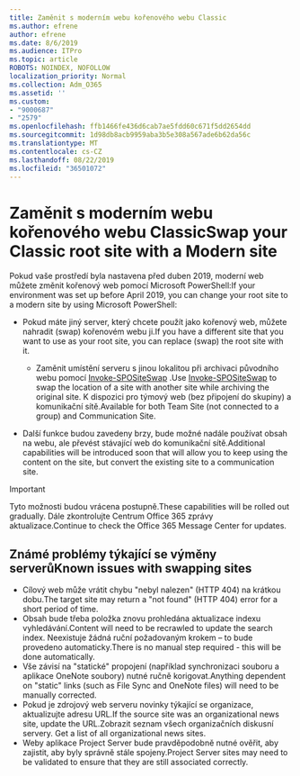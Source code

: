 ```yaml
---
title: Zaměnit s moderním webu kořenového webu Classic
ms.author: efrene
author: efrene
ms.date: 8/6/2019
ms.audience: ITPro
ms.topic: article
ROBOTS: NOINDEX, NOFOLLOW
localization_priority: Normal
ms.collection: Adm_O365
ms.assetid: ''
ms.custom:
- "9000687"
- "2579"
ms.openlocfilehash: ffb1466fe436d6cab7ae5fdd60c671f5dd2654dd
ms.sourcegitcommit: 1d98db8acb9959aba3b5e308a567ade6b62da56c
ms.translationtype: MT
ms.contentlocale: cs-CZ
ms.lasthandoff: 08/22/2019
ms.locfileid: "36501072"
---
```

# <a name="swap-your-classic-root-site-with-a-modern-site"></a><span data-ttu-id="67ca7-102">Zaměnit s moderním webu kořenového webu Classic</span><span class="sxs-lookup"><span data-stu-id="67ca7-102">Swap your Classic root site with a Modern site</span></span>

<span data-ttu-id="67ca7-103">Pokud vaše prostředí byla nastavena před duben 2019, moderní web můžete změnit kořenový web pomocí Microsoft PowerShell:</span><span class="sxs-lookup"><span data-stu-id="67ca7-103">If your environment was set up before April 2019, you can change your root site to a modern site by using Microsoft PowerShell:</span></span>

- <span data-ttu-id="67ca7-104">Pokud máte jiný server, který chcete použít jako kořenový web, můžete nahradit (swap) kořenovém webu ji.</span><span class="sxs-lookup"><span data-stu-id="67ca7-104">If you have a different site that you want to use as your root site, you can replace (swap) the root site with it.</span></span> 
    - <span data-ttu-id="67ca7-105">Zaměnit umístění serveru s jinou lokalitou při archivaci původního webu pomocí [Invoke-SPOSiteSwap](https://docs.microsoft.com/powershell/module/sharepoint-online/invoke-spositeswap?view=sharepoint-ps) .</span><span class="sxs-lookup"><span data-stu-id="67ca7-105">Use [Invoke-SPOSiteSwap](https://docs.microsoft.com/powershell/module/sharepoint-online/invoke-spositeswap?view=sharepoint-ps) to swap the location of a site with another site while archiving the original site.</span></span> <span data-ttu-id="67ca7-106">K dispozici pro týmový web (bez připojení do skupiny) a komunikační sítě.</span><span class="sxs-lookup"><span data-stu-id="67ca7-106">Available for both Team Site (not connected to a group) and Communication Site.</span></span> 

- <span data-ttu-id="67ca7-107">Další funkce budou zavedeny brzy, bude možné nadále používat obsah na webu, ale převést stávající web do komunikační sítě.</span><span class="sxs-lookup"><span data-stu-id="67ca7-107">Additional capabilities will be introduced soon that will allow you to keep using the content on the site, but convert the existing site to a communication site.</span></span> 
>[!Important]
><span data-ttu-id="67ca7-108">Tyto možnosti budou vrácena postupně.</span><span class="sxs-lookup"><span data-stu-id="67ca7-108">These capabilities will be rolled out gradually.</span></span> <span data-ttu-id="67ca7-109">Dále zkontrolujte Centrum Office 365 zprávy aktualizace.</span><span class="sxs-lookup"><span data-stu-id="67ca7-109">Continue to check the Office 365 Message Center for updates.</span></span> 

## <a name="known-issues-with-swapping-sites"></a><span data-ttu-id="67ca7-110">Známé problémy týkající se výměny serverů</span><span class="sxs-lookup"><span data-stu-id="67ca7-110">Known issues with swapping sites</span></span>

- <span data-ttu-id="67ca7-111">Cílový web může vrátit chybu "nebyl nalezen" (HTTP 404) na krátkou dobu.</span><span class="sxs-lookup"><span data-stu-id="67ca7-111">The target site may return a "not found" (HTTP 404) error for a short period of time.</span></span>
- <span data-ttu-id="67ca7-112">Obsah bude třeba položka znovu prohledána aktualizace indexu vyhledávání.</span><span class="sxs-lookup"><span data-stu-id="67ca7-112">Content will need to be recrawled to update the search index.</span></span> <span data-ttu-id="67ca7-113">Neexistuje žádná ruční požadovaným krokem – to bude provedeno automaticky.</span><span class="sxs-lookup"><span data-stu-id="67ca7-113">There is no manual step required - this will be done automatically.</span></span>
- <span data-ttu-id="67ca7-114">Vše závisí na "statické" propojení (například synchronizaci souboru a aplikace OneNote soubory) nutné ručně korigovat.</span><span class="sxs-lookup"><span data-stu-id="67ca7-114">Anything dependent on "static" links (such as File Sync and OneNote files) will need to be manually corrected.</span></span>
- <span data-ttu-id="67ca7-115">Pokud je zdrojový web serveru novinky týkající se organizace, aktualizujte adresu URL.</span><span class="sxs-lookup"><span data-stu-id="67ca7-115">If the source site was an organizational news site, update the URL.</span></span><span data-ttu-id="67ca7-116">Zobrazit seznam všech organizačních diskusní servery.</span><span class="sxs-lookup"><span data-stu-id="67ca7-116"> Get a list of all organizational news sites.</span></span>
- <span data-ttu-id="67ca7-117">Weby aplikace Project Server bude pravděpodobně nutné ověřit, aby zajistit, aby byly správně stále spojeny.</span><span class="sxs-lookup"><span data-stu-id="67ca7-117">Project Server sites may need to be validated to ensure that they are still associated correctly.</span></span>





